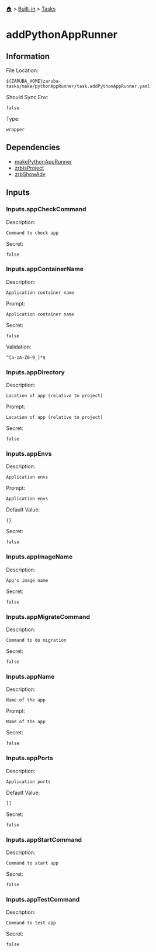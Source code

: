 <!--startTocHeader-->
[🏠](../../README.md) > [Built-in](../README.md) > [Tasks](README.md)
# addPythonAppRunner
<!--endTocHeader-->


## Information

File Location:

    ${ZARUBA_HOME}zaruba-tasks/make/pythonAppRunner/task.addPythonAppRunner.yaml

Should Sync Env:

    false

Type:

    wrapper


## Dependencies

- [makePythonAppRunner](make-python-app-runner.md)
- [zrbIsProject](zrb-is-project.md)
- [zrbShowAdv](zrb-show-adv.md)


## Inputs


### Inputs.appCheckCommand

Description:

    Command to check app

Secret:

    false


### Inputs.appContainerName

Description:

    Application container name

Prompt:

    Application container name

Secret:

    false

Validation:

    ^[a-zA-Z0-9_]*$


### Inputs.appDirectory

Description:

    Location of app (relative to project)

Prompt:

    Location of app (relative to project)

Secret:

    false


### Inputs.appEnvs

Description:

    Application envs

Prompt:

    Application envs

Default Value:

    {}

Secret:

    false


### Inputs.appImageName

Description:

    App's image name

Secret:

    false


### Inputs.appMigrateCommand

Description:

    Command to do migration

Secret:

    false


### Inputs.appName

Description:

    Name of the app

Prompt:

    Name of the app

Secret:

    false


### Inputs.appPorts

Description:

    Application ports

Default Value:

    []

Secret:

    false


### Inputs.appStartCommand

Description:

    Command to start app

Secret:

    false


### Inputs.appTestCommand

Description:

    Command to test app

Secret:

    false



<!--startTocSubtopic-->
<!--endTocSubtopic-->